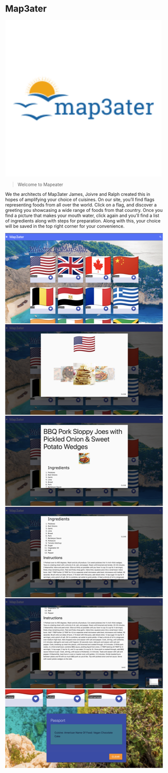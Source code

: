 # Map3ater
<img src="assets/logo.png" width="500" height="500">

>Welcome to Mapeater
<p>We the architects of Map3ater James, Joivre and Ralph created this in hopes of amplifying your choice of cuisines. On our site, you’ll find flags representing foods from all over the world. Click on a flag, and discover a greeting you showcasing a wide range of foods from that country. Once you find a picture that makes your mouth water, click again and you’ll find a list of ingredients along with steps for preparation. Along with this, your choice will be saved in the top right corner for your convenience.<p>


![Map3ater1](assets/Map3ater_6.png)
![Map3ater2](assets/Map3ater_5.png)
![Map3ater3](assets/Map3ater_4.png)
![Map3ater4](assets/Map3ater_3.png)
![Map3ater5](assets/Map3ater_2.png)
![Map3ater6](assets/Map3ater_1.png)


